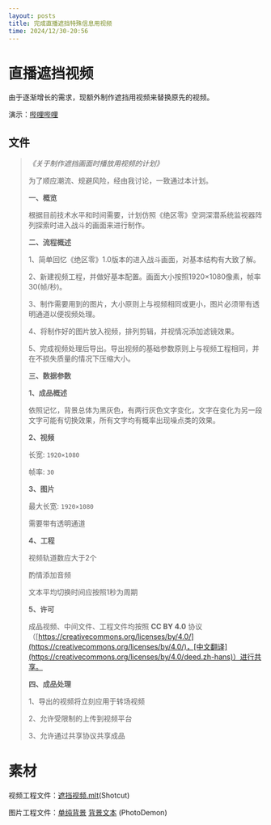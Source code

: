 ```yaml
---
layout: posts
title: 完成直播遮挡特殊信息用视频
time: 2024/12/30-20:56
---
```


# 直播遮挡视频

由于逐渐增长的需求，现额外制作遮挡用视频来替换原先的视频。

演示：[哔哩哔哩](https://www.bilibili.com/video/BV18T6WYoEDa/)

## 文件

> *《关于制作遮挡画面时播放用视频的计划》*
>
> 为了顺应潮流、规避风险，经由我讨论，一致通过本计划。
>
> **一、概览**
>
> 根据目前技术水平和时间需要，计划仿照《绝区零》空洞深潜系统监视器阵列探索时进入战斗的画面来进行制作。
>
> **二、流程概述**
>
> 1、简单回忆《绝区零》1.0版本的进入战斗画面，对基本结构有大致了解。
>
> 2、新建视频工程，并做好基本配置。画面大小按照1920×1080像素，帧率30(帧/秒)。
>
> 3、制作需要用到的图片，大小原则上与视频相同或更小，图片必须带有透明通道以便视频处理。
>
> 4、将制作好的图片放入视频，排列剪辑，并视情况添加滤镜效果。
>
> 5、完成视频处理后导出。导出视频的基础参数原则上与视频工程相同，并在不损失质量的情况下压缩大小。
>
> **三、数据参数**
>
> **1、成品概述**
>
> 依照记忆，背景总体为黑灰色，有两行灰色文字变化，文字在变化为另一段文字可能有切换效果，所有文字均有概率出现噪点类的效果。
>
> **2、视频**
>
> 长宽: `1920×1080`
>
> 帧率: `30`
>
> **3、图片**
>
> 最大长宽: `1920×1080`
>
> 需要带有透明通道
>
> **4、工程**
>
> 视频轨道数应大于2个
>
> 酌情添加音频
>
> 文本平均切换时间应按照1秒为周期
>
> **5、许可**
>
> 成品视频、中间文件、工程文件均按照 **CC BY 4.0** 协议（[https://creativecommons.org/licenses/by/4.0/](https://creativecommons.org/licenses/by/4.0/)，[中文翻译](https://creativecommons.org/licenses/by/4.0/deed.zh-hans)）进行共享。
>
> **四、成品处理**
>
> 1、导出的视频将立刻应用于转场视频
>
> 2、允许受限制的上传到视频平台
>
> 3、允许通过共享协议共享成品

# 素材

视频工程文件：[遮挡视频.mlt](/static/assets/直播用遮挡特殊信息视频/遮挡视频.mlt)(Shotcut)

图片工程文件：[单纯背景](/static/assets/直播用遮挡特殊信息视频/背景.pdi) [背景文本](/static/assets/直播用遮挡特殊信息视频/文本.pdi) (PhotoDemon)

<div id="sucai"></div>
<script data-info="图片数据">
	const imglistd=[
		{name:"背景",src:"https://i1.hdslb.com/bfs/new_dyn/05b297d52a3e10c01755d7a6ddbf77bb438160221.jpg"},
		{name:"400",src:"https://i0.hdslb.com/bfs/new_dyn/c07d9604a7e9227a33c30fc58dff5db0438160221.png"},
		{name:"403",src:"https://i0.hdslb.com/bfs/new_dyn/aa6eed285612741113192fc5e2c2e9bf438160221.png"},
		{name:"404",src:"https://i0.hdslb.com/bfs/new_dyn/901c708f0fe333e7fbd015644eab14bc438160221.png"},
		{name:"410",src:"https://i0.hdslb.com/bfs/new_dyn/c38ab205a72531b985ecd36c1e1323e3438160221.png"},
		{name:"418",src:"https://i0.hdslb.com/bfs/new_dyn/2fe84dd3739faf9d81e970e9350ca884438160221.png"},
		{name:"500",src:"https://i0.hdslb.com/bfs/new_dyn/967bfa1b531b404825b8fd217510ec5d438160221.png"},
		{name:"502",src:"https://i0.hdslb.com/bfs/new_dyn/536ea5e35ab95716fce0b0ebef2eef92438160221.png"},
		{name:"504",src:"https://i0.hdslb.com/bfs/new_dyn/909c5cc912c6ab3744147d1341fea8e4438160221.png"},
		{name:"abort",src:"https://i0.hdslb.com/bfs/new_dyn/af772fe6fd15483b78f9fa3f86da389b438160221.png"},
		{name:"bad",src:"https://i0.hdslb.com/bfs/new_dyn/a31e78d40e84601d5ecf21c5d4a646d3438160221.png"},
		{name:"EOF",src:"https://i0.hdslb.com/bfs/new_dyn/214522b0114b228b08cc49bb910a3b8f438160221.png"},
		{name:"error",src:"https://i0.hdslb.com/bfs/new_dyn/306670c6a4de462d73559f325765112a438160221.png"},
		{name:"exception",src:"https://i0.hdslb.com/bfs/new_dyn/b61ebae931c4c57525230810917c8a4b438160221.png"},
		{name:"forbidden",src:"https://i0.hdslb.com/bfs/new_dyn/3fbb0fbd0c05b1e51bea15f79f33bdd5438160221.png"},
		{name:"gone",src:"https://i0.hdslb.com/bfs/new_dyn/ae02a700974258bebd514e4c36498521438160221.png"},
		{name:"internal error",src:"https://i0.hdslb.com/bfs/new_dyn/65498813a22ec47212c9d657c9663949438160221.png"},
		{name:"lock",src:"https://i0.hdslb.com/bfs/new_dyn/12e957c0a3fce4e79fdf4a4eb7229a83438160221.png"},
		{name:"loop",src:"https://i0.hdslb.com/bfs/new_dyn/a8e22f45fbd2120fbddb5d0042c973ad438160221.png"},
		{name:"not found",src:"https://i0.hdslb.com/bfs/new_dyn/1c35182f323f8fb4262b023336f5d015438160221.png"},
		{name:"range error",src:"https://i0.hdslb.com/bfs/new_dyn/78861fb671d1e02f2a99a219cb2d938a438160221.png"},
		{name:"reference error",src:"https://i0.hdslb.com/bfs/new_dyn/0384bfa39183dc9561b22f91f07eed42438160221.png"},
		{name:"reset",src:"https://i0.hdslb.com/bfs/new_dyn/a534f0ade192e3e900df6d43c5d2285f438160221.png"},
		{name:"runtime error",src:"https://i0.hdslb.com/bfs/new_dyn/5066796cd0f03d7215c0579d15b0e24e438160221.png"},
		{name:"syntax error",src:"https://i0.hdslb.com/bfs/new_dyn/0b77f422c0b96d10d8df2c6858fda9aa438160221.png"},
		{name:"timeout",src:"https://i0.hdslb.com/bfs/new_dyn/aaf2f9c67fddfb999192a9dbf0531592438160221.png"},
		{name:"type error",src:"https://i0.hdslb.com/bfs/new_dyn/744e18e88eafa3d0ed01d4108152bd83438160221.png"},
		{name:"warning",src:"https://i0.hdslb.com/bfs/new_dyn/8a2191db402d8eeb9f867d56ee09db1d438160221.png"},
		{name:"不允许",src:"https://i0.hdslb.com/bfs/new_dyn/823ac170bb530e0549868ffcb535ec65438160221.png"},
		{name:"超时",src:"https://i0.hdslb.com/bfs/new_dyn/a03a1fa79d25c8b64b6c04a1161effef438160221.png"},
		{name:"错误",src:"https://i0.hdslb.com/bfs/new_dyn/a07428d5a8bb0f56d261ec0a8df32fde438160221.png"},
		{name:"范围错误",src:"https://i0.hdslb.com/bfs/new_dyn/07d2473f4a40e8f0f95565fe370ed73e438160221.png"},
		{name:"故障",src:"https://i0.hdslb.com/bfs/new_dyn/b34614afe7665f5938ea46ae4496f56c438160221.png"},
		{name:"警告",src:"https://i0.hdslb.com/bfs/new_dyn/74a74785d23fe481ea78a1aa1841f6b8438160221.png"},
		{name:"类型错误",src:"https://i0.hdslb.com/bfs/new_dyn/f5cd24d65b296e59722211fafbc051ab438160221.png"},
		{name:"连接错误",src:"https://i0.hdslb.com/bfs/new_dyn/2ce8b27b0e80ac3c94c90fa0cdfca910438160221.png"},
		{name:"内部错误",src:"https://i0.hdslb.com/bfs/new_dyn/1fea52bdbfb104071c25d1d9a93cabb2438160221.png"},
		{name:"数据结束",src:"https://i0.hdslb.com/bfs/new_dyn/eda97c185dded404541de35d04f4e933438160221.png"},
		{name:"锁定",src:"https://i0.hdslb.com/bfs/new_dyn/62565360040004eb09b8a014cc1706c6438160221.png"},
		{name:"无权限",src:"https://i0.hdslb.com/bfs/new_dyn/d39081cd46b6f5b05d55ab807351e4f2438160221.png"},
		{name:"无效",src:"https://i0.hdslb.com/bfs/new_dyn/6e4895cb1f1108d08fff10183cd35020438160221.png"},
		{name:"无信号",src:"https://i0.hdslb.com/bfs/new_dyn/d41387b70caead2d581889dbed2ee9ca438160221.png"},
		{name:"信号中断",src:"https://i0.hdslb.com/bfs/new_dyn/a54c49e4fc9823510cb5809c936900eb438160221.png"},
		{name:"循环",src:"https://i0.hdslb.com/bfs/new_dyn/d196eff942ddcbcb1583db7e4070ba0a438160221.png"},
		{name:"异常",src:"https://i0.hdslb.com/bfs/new_dyn/d603a7f1fd6cf876e1b56605aa3be076438160221.png"},
		{name:"引用错误",src:"https://i0.hdslb.com/bfs/new_dyn/d7f121021e1d179beafd7c230a5cd3af438160221.png"},
		{name:"语法错误",src:"https://i0.hdslb.com/bfs/new_dyn/fa9467a6446be6a35fcb3d3c1d91a479438160221.png"},
		{name:"中断",src:"https://i0.hdslb.com/bfs/new_dyn/2ad6d9e942ab78e2b7f486d2ba4a9390438160221.png"},
		{name:"重置",src:"https://i0.hdslb.com/bfs/new_dyn/edf839c2bb09f5e601b50e058618257c438160221.png"},
	]
</script>
<script data-info="生成图片">
	const id_sucai=document.getElementById("sucai");
	const content=document.getElementById("body_content");
	for(const i of imglistd){
		const l=new Image();
		l.referrerPolicy="no-referrer";
		l.loading="lazy";
		l.alt=i.name;
		l.src=i.src+"";
		content.append(l);
	}
</script>
